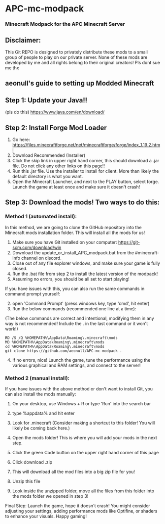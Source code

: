 # APC-mc-modpack
### Minecraft Modpack for the APC Minecraft Server

## Disclaimer:
This Git REPO is designed to privately distribute these mods to a small group of people to play on our private server. 
None of these mods are developed by me and all rights belong to their original creators! Pls dont sue me thx

## aeonull's guide to setting up Modded Minecraft

## Step 1: Update your Java!!
(pls do this)
https://www.java.com/en/download/

## Step 2: Install Forge Mod Loader
1. Go here: https://files.minecraftforge.net/net/minecraftforge/forge/index_1.19.2.html
2. Download Recommended (Installer)
3. Click the skip link in upper right hand corner, this should download a .jar file. Do not click any other links on this page!!
4. Run this .jar file. Use the installer to install for client. More than likely the default directory is what you want.
5. Open the Minecraft Launcher, and next to the PLAY button, select forge. Launch the game at least once and make sure it doesn't crash!


## Step 3: Download the mods! Two ways to do this:


### Method 1 (automated install):
In this method, we are going to clone the GitHub repository into the Minecraft mods installation folder. This will install all the mods for us!

1. Make sure you have Git installed on your computer: 
https://git-scm.com/download/win
2. Download the update_or_install_APC_modpack.bat from the #minecraft-info channel on discord.
3. Close out of any file explorer windows, and make sure your game is fully closed.
4. Run the .bat file from step 2 to install the latest version of the modpack!
5. Assuming no errors, you should be all set to start playing!

If you have issues with this, you can also run the same commands in command prompt yourself:

2. open 'Command Prompt' (press windows key, type 'cmd', hit enter)
3. Run the below commands (recommended one line at a time):

(The below commands are correct and intentional, modifying them in any way is not recommended! Include the . in the last command or it won't work!)
```
RD /S /Q %HOMEPATH%\AppData\Roaming\.minecraft\mods
MD %HOMEPATH%\AppData\Roaming\.minecraft\mods
cd %HOMEPATH%\AppData\Roaming\.minecraft\mods
git clone https://github.com/aeonull/APC-mc-modpack .
```

4. If no errors, nice! Launch the game, tune the performance using the various graphical and RAM settings, and connect to the server!



### Method 2 (manual install):
If you have issues with the above method or don't want to install Git, you can also install the mods manually:

1. On your desktop, use Windows + R or type 'Run' into the search bar
2. type %appdata% and hit enter
3. Look for .minecraft
(Consider making a shortcut to this folder! You will likely be coming back here.)
4. Open the mods folder! This is where you will add your mods in the next step.

5. Click the green Code button on the upper right hand corner of this page
6. Click download .zip
7. This will download all the mod files into a big zip file for you!
8. Unzip this file
9. Look inside the unzipped folder, move all the files from this folder into the mods folder we opened in step 3!

Final Step: Launch the game, hope it doesn't crash! You might consider adjusting your settings, adding performance mods like Optifine, or shaders to enhance your visuals. Happy gaming!
